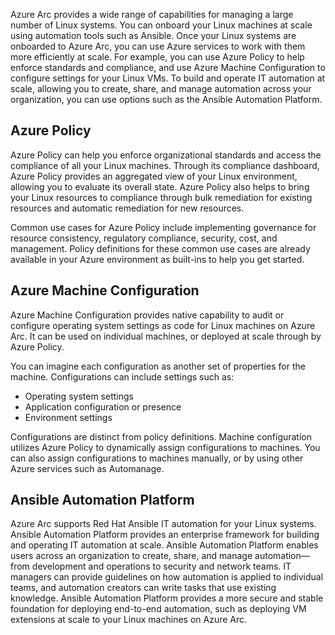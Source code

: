 Azure Arc provides a wide range of capabilities for managing a large number of Linux systems. You can onboard your Linux machines at scale using automation tools such as Ansible. Once your Linux systems are onboarded to Azure Arc, you can use Azure services to work with them more efficiently at scale. For example, you can use Azure Policy to help enforce standards and compliance, and use Azure Machine Configuration to configure settings for your Linux VMs. To build and operate IT automation at scale, allowing you to create, share, and manage automation across your organization, you can use options such as the Ansible Automation Platform.

## Azure Policy

Azure Policy can help you enforce organizational standards and access the compliance of all your Linux machines. Through its compliance dashboard, Azure Policy provides an aggregated view of your Linux environment, allowing you to evaluate its overall state. Azure Policy also helps to bring your Linux resources to compliance through bulk remediation for existing resources and automatic remediation for new resources.

Common use cases for Azure Policy include implementing governance for resource consistency, regulatory compliance, security, cost, and management. Policy definitions for these common use cases are already available in your Azure environment as built-ins to help you get started.

## Azure Machine Configuration

Azure Machine Configuration provides native capability to audit or configure operating system settings as code for Linux machines on Azure Arc. It can be used on individual machines, or deployed at scale through by Azure Policy.

You can imagine each configuration as another set of properties for the machine. Configurations can include settings such as:

- Operating system settings
- Application configuration or presence
- Environment settings

Configurations are distinct from policy definitions. Machine configuration utilizes Azure Policy to dynamically assign configurations to machines. You can also assign configurations to machines manually, or by using other Azure services such as Automanage.

## Ansible Automation Platform

Azure Arc supports Red Hat Ansible IT automation for your Linux systems. Ansible Automation Platform provides an enterprise framework for building and operating IT automation at scale. Ansible Automation Platform enables users across an organization to create, share, and manage automation—from development and operations to security and network teams. IT managers can provide guidelines on how automation is applied to individual teams, and automation creators can write tasks that use existing knowledge. Ansible Automation Platform provides a more secure and stable foundation for deploying end-to-end automation, such as deploying VM extensions at scale to your Linux machines on Azure Arc.